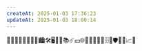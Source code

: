 ```yaml
---
createAt: 2025-01-03 17:36:23
updateAt: 2025-01-03 18:00:14
---
```

📒👨🏼‍🎓🤔👨🏼‍💻🏙️🛠️🖥️🛒🎦📚☄️💴🌐💈📄👢🔧🐞🗄️🔳🛡️🔌🥰📈💯